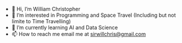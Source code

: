 - 👋 Hi, I’m William Christopher
- 👀 I’m interested in Programming and Space Travel (Including but not limite to Time Travelling)
- 🌱 I’m currently learning AI and Data Science 
- 📫 How to reach me email me at sirwillchris@gmail.com 

<!---
sirwillchris/sirwillchris is a ✨ special ✨ repository because its `README.md` (this file) appears on your GitHub profile.
You can click the Preview link to take a look at your changes.
--->
